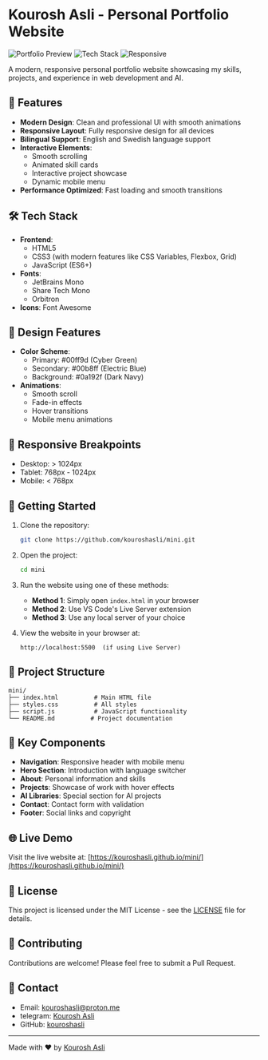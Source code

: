 # Kourosh Asli - Personal Portfolio Website

![Portfolio Preview](https://img.shields.io/badge/Status-Live-brightgreen)
![Tech Stack](https://img.shields.io/badge/Tech-HTML%2C%20CSS%2C%20JavaScript-blue)
![Responsive](https://img.shields.io/badge/Responsive-Yes-success)

A modern, responsive personal portfolio website showcasing my skills, projects, and experience in web development and AI.

## 🌟 Features

- **Modern Design**: Clean and professional UI with smooth animations
- **Responsive Layout**: Fully responsive design for all devices
- **Bilingual Support**: English and Swedish language support
- **Interactive Elements**: 
  - Smooth scrolling
  - Animated skill cards
  - Interactive project showcase
  - Dynamic mobile menu
- **Performance Optimized**: Fast loading and smooth transitions

## 🛠️ Tech Stack

- **Frontend**:
  - HTML5
  - CSS3 (with modern features like CSS Variables, Flexbox, Grid)
  - JavaScript (ES6+)
- **Fonts**:
  - JetBrains Mono
  - Share Tech Mono
  - Orbitron
- **Icons**: Font Awesome

## 🎨 Design Features

- **Color Scheme**:
  - Primary: #00ff9d (Cyber Green)
  - Secondary: #00b8ff (Electric Blue)
  - Background: #0a192f (Dark Navy)
- **Animations**:
  - Smooth scroll
  - Fade-in effects
  - Hover transitions
  - Mobile menu animations

## 📱 Responsive Breakpoints

- Desktop: > 1024px
- Tablet: 768px - 1024px
- Mobile: < 768px

## 🚀 Getting Started

1. Clone the repository:
   ```bash
   git clone https://github.com/kouroshasli/mini.git
   ```

2. Open the project:
   ```bash
   cd mini
   ```

3. Run the website using one of these methods:

   - **Method 1**: Simply open `index.html` in your browser
   - **Method 2**: Use VS Code's Live Server extension
   - **Method 3**: Use any local server of your choice

4. View the website in your browser at:
   ```
   http://localhost:5500  (if using Live Server)
   ```

## 📁 Project Structure

```
mini/
├── index.html          # Main HTML file
├── styles.css          # All styles
├── script.js           # JavaScript functionality
└── README.md          # Project documentation
```

## 🎯 Key Components

- **Navigation**: Responsive header with mobile menu
- **Hero Section**: Introduction with language switcher
- **About**: Personal information and skills
- **Projects**: Showcase of work with hover effects
- **AI Libraries**: Special section for AI projects
- **Contact**: Contact form with validation
- **Footer**: Social links and copyright

## 🌐 Live Demo

Visit the live website at: [https://kouroshasli.github.io/mini/](https://kouroshasli.github.io/mini/)

## 📝 License

This project is licensed under the MIT License - see the [LICENSE](LICENSE) file for details.

## 🤝 Contributing

Contributions are welcome! Please feel free to submit a Pull Request.

## 📧 Contact

- Email: [kouroshasli@proton.me](mailto:kouroshasli@proton.me)
- telegram: [Kourosh Asli](https://t.me/kouroshasli)
- GitHub: [kouroshasli](https://github.com/kouroshasli)

---

Made with ❤️ by [Kourosh Asli](https://github.com/kouroshasli)
